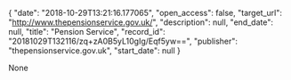 {
  "date": "2018-10-29T13:21:16.177065", 
  "open_access": false, 
  "target_url": "http://www.thepensionservice.gov.uk/", 
  "description": null, 
  "end_date": null, 
  "title": "Pension Service", 
  "record_id": "20181029T132116/zq+zA0B5yL10gIg/Eqf5yw==", 
  "publisher": "thepensionservice.gov.uk", 
  "start_date": null
}

None